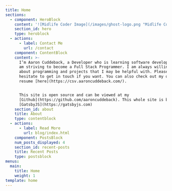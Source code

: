 ```yaml
---
title: Home
sections:
  - component: HeroBlock
    content: '![Midlife Coder Image](/images/ghost-logo.png "Midlife Coder")'
    section_id: hero
    type: heroblock
  - actions:
      - label: Contact Me
        url: /contact
    component: ContentBlock
    content: >-
      I’m Aaron Cuddeback, a Developer who is learning software development. I
      am striving to become a Full Stack Programmer. I am always willing to talk
      about programming and projects that I may be helpful with. Please don't
      hesitate to get in touch if you want. You can also check out my online
      resume [here](https://csv.aaroncuddeback.com/).


      This site is open source and can be viewed at my
      [Github](https://github.com/aaroncuddeback). This whole site is built on
      [GatsbyJS](https://gatsbyjs.com)
    section_id: about
    title: About
    type: contentblock
  - actions:
      - label: Read More
        url: blog/index.html
    component: PostsBlock
    num_posts_displayed: 4
    section_id: recent-posts
    title: Recent Posts
    type: postsblock
menus:
  main:
    title: Home
    weight: 1
template: home
---
```


